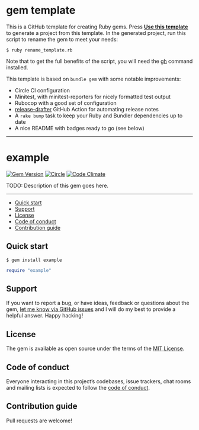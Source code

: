 # gem template

This is a GitHub template for creating Ruby gems. Press [**Use this template**](https://github.com/mattbrictson/gem/generate) to generate a project from this template. In the generated project, run this script to rename the gem to meet your needs:

```
$ ruby rename_template.rb
```

Note that to get the full benefits of the script, you will need the [gh](https://github.com/cli/cli) command installed.

This template is based on `bundle gem` with some notable improvements:

- Circle CI configuration
- Minitest, with minitest-reporters for nicely formatted test output
- Rubocop with a good set of configuration
- [release-drafter](https://github.com/apps/release-drafter) GitHub Action for automating release notes
- A `rake bump` task to keep your Ruby and Bundler dependencies up to date
- A nice README with badges ready to go (see below)

---

<!-- END FRONT MATTER -->

# example

[![Gem Version](https://badge.fury.io/rb/replace_with_gem_name.svg)](https://rubygems.org/gems/replace_with_gem_name)
[![Circle](https://circleci.com/gh/mattbrictson/gem/tree/main.svg?style=shield)](https://app.circleci.com/pipelines/github/mattbrictson/gem?branch=main)
[![Code Climate](https://codeclimate.com/github/mattbrictson/gem/badges/gpa.svg)](https://codeclimate.com/github/mattbrictson/gem)

TODO: Description of this gem goes here.

---

- [Quick start](#quick-start)
- [Support](#support)
- [License](#license)
- [Code of conduct](#code-of-conduct)
- [Contribution guide](#contribution-guide)

## Quick start

```
$ gem install example
```

```ruby
require "example"
```

## Support

If you want to report a bug, or have ideas, feedback or questions about the gem, [let me know via GitHub issues](https://github.com/mattbrictson/gem/issues/new) and I will do my best to provide a helpful answer. Happy hacking!

## License

The gem is available as open source under the terms of the [MIT License](LICENSE.txt).

## Code of conduct

Everyone interacting in this project’s codebases, issue trackers, chat rooms and mailing lists is expected to follow the [code of conduct](CODE_OF_CONDUCT.md).

## Contribution guide

Pull requests are welcome!

